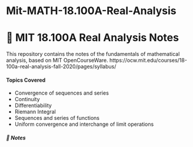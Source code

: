 # Mit-MATH-18.100A-Real-Analysis
<!DOCTYPE html>
<html lang="en">
<head>
  <meta charset="UTF-8" />
  <meta name="viewport" content="width=device-width, initial-scale=1.0"/>
  <link href="https://cdn.jsdelivr.net/npm/bootstrap@5.3.2/dist/css/bootstrap.min.css" rel="stylesheet">
  <link rel="stylesheet" href="style.css">
</head>
<body class="bg-black text-white">
  <div class="container py-5">
    <h1>📘 MIT 18.100A Real Analysis Notes</h1>
    <p class="lead text-light">
      This repository contains the notes of the fundamentals of mathematical analysis, based on MIT OpenCourseWare.
      https://ocw.mit.edu/courses/18-100a-real-analysis-fall-2020/pages/syllabus/
    </p>
    <h4> Topics Covered</h4>
    <ul class="list-group list-group-flush">
      <li class="list-group-item bg-dark text-white"> Convergence of sequences and series</li>
      <li class="list-group-item bg-dark text-white"> Continuity</li>
      <li class="list-group-item bg-dark text-white"> Differentiability</li>
      <li class="list-group-item bg-dark text-white"> Riemann Integral</li>
      <li class="list-group-item bg-dark text-white"> Sequences and series of functions</li>
      <li class="list-group-item bg-dark text-white"> Uniform convergence and interchange of limit operations</li>
    </ul>
    <h5 class="mt-4">📝 Notes </h5>
  
  </div>

</body>
</html>
